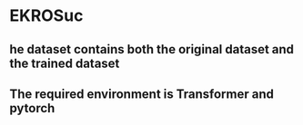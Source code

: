 # EKROSuc<br>
## he dataset contains both the original dataset and the trained dataset<br>
## The required environment is Transformer and pytorch
